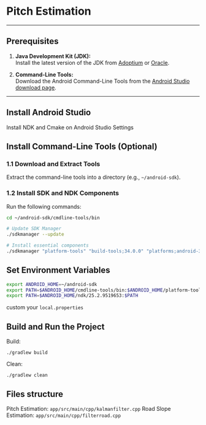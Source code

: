 # Pitch Estimation

---

## Prerequisites

1. **Java Development Kit (JDK):**  
   Install the latest version of the JDK from [Adoptium](https://adoptium.net/) or [Oracle](https://www.oracle.com/java/technologies/javase-downloads.html).

2. **Command-Line Tools:**  
   Download the Android Command-Line Tools from the [Android Studio download page](https://developer.android.com/studio#command-tools).

---

## Install Android Studio
Install NDK and Cmake on Android Studio Settings
## Install Command-Line Tools (Optional)

### 1.1 Download and Extract Tools
Extract the command-line tools into a directory (e.g., `~/android-sdk`).

### 1.2 Install SDK and NDK Components
Run the following commands:
```bash
cd ~/android-sdk/cmdline-tools/bin

# Update SDK Manager
./sdkmanager --update

# Install essential components
./sdkmanager "platform-tools" "build-tools;34.0.0" "platforms;android-33" "ndk;25.2.9519653" "cmake;3.22.1"

```
## Set Environment Variables
```bash
export ANDROID_HOME=~/android-sdk
export PATH=$ANDROID_HOME/cmdline-tools/bin:$ANDROID_HOME/platform-tools:$PATH
export PATH=$ANDROID_HOME/ndk/25.2.9519653:$PATH
```

custom your `local.properties`
## Build and Run the Project
Build:
```
./gradlew build
```
Clean:
```
./gradlew clean
```
## Files structure
Pitch Estimation: `app/src/main/cpp/kalmanfilter.cpp`
Road Slope Estimation: `app/src/main/cpp/filterroad.cpp`
